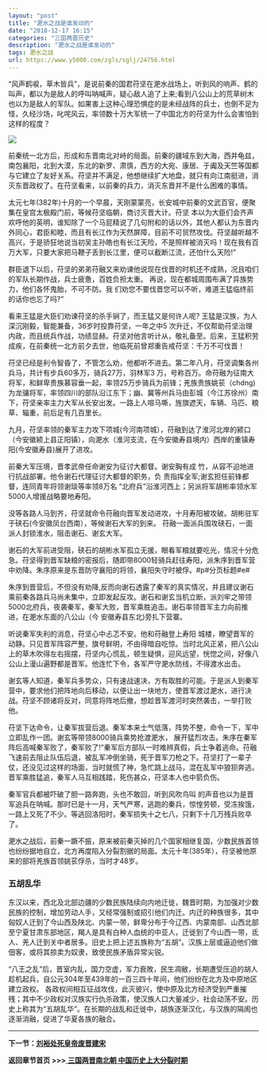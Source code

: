 ```yaml
---
layout: "post"
title: "淝水之战是谁发动的"
date: "2018-12-17 16:15"
categories: "三国两晋历史"
description: "淝水之战是谁发动的"
tags: 淝水之战
url: https://www.y5000.com/zgls/sglj/24756.html
---
```






“风声鹤唳，草木皆兵”，是说前秦的国君苻坚在淝水战场上，听到风的响声、鹤的叫声，都以为是敌人的呼叫呐喊声，疑心敌人追了上来;看到八公山上的荒草树木也以为是敌人的军队。如果害上这种心理恐惧症的是未经战阵的兵士，也倒不足为怪，久经沙场，叱咤风云，率领数十万大军统一了中国北方的苻坚为什么会害怕到这样的程度？

![](https://img.y5000.com/uploads/allimg/170808/8-1FPQ053261b.jpg)

前秦统一北方后，形成和东晋南北对峙的局面。前秦的疆域东到大海，西并龟兹，南包襄阳，北到大漠，东北的新罗、肃慎，西方的大宛、康居、于阗及天竺等国都与它建立了友好关系。苻坚并不满足，他想继续扩大地盘，就只有向江南挺进，消灭东晋政权了。在苻坚看来，以前秦的兵力，消灭东晋并不是什么困难的事情。

太元七年(382年)十月的一个早晨，天刚蒙蒙亮，长安城中前秦的文武百官，便聚集在皇宫太极殿门前，等候苻坚临朝，商讨灭晋大计。苻坚
本以为大臣们会齐声欢呼他的英明，谁知除了一个马屁精说了几句附和的话以外，其他人都认为东晋内外同心，君臣和睦，而且有长江作为天然屏障，目前不可贸然攻伐。苻坚越听越不高兴，于是骄狂地说当初吴主孙皓也有长江天险，不是照样被消灭吗！现在我有百万大军，只要大家把马鞭子丢到长江里，便可以截断江流，还怕什么天险!”

群臣退下以后，苻坚的弟弟苻融又来劝谏他说现在伐晋的时机还不成熟，况且咱们的军队长期作战，兵士疲惫，百姓负担太重。
再说，现在都城周围布满了异族势力，他们各怀鬼胎，不可不防。我 们劝您不要伐晋您可以不听，难道王猛临终前的话你也忘了吗?”

看来王猛是大臣们劝谏苻坚的杀手锏了，而王猛又是何许人呢? 王猛是汉族，为人深沉刚毅，智能兼备，36岁时投靠苻坚，一年之中5
次升迁，不仅帮助苻坚治理内政，而且统兵作战，功绩显赫。苻坚对他言听计从，敬礼备至。后来，王猛积劳成疾，在前秦统一北方前夕去世，他临死前曾郑重告戒苻坚：千万不可伐晋！

苻坚已经是利令智昏了，不管怎么劝，他都听不进去。第二年八月，苻坚调集各州兵马，共计有步兵60多万，骑兵27万，羽林军3
万，号称百万。命苻融为征南大将军，和鲜卑贵族慕容垂一起，率领25万步骑兵为前锋；羌族贵族姚苌（chdng)为龙骧将军，率领四川的部队沿江东下；幽、冀等州兵马由彭城（今江苏徐州）南下，苻坚亲率主力大军从长安出发。一路上人喧马嘶，旌旗遮天，车辆、马匹、粮草、辎重，前后足有几百里长。

九月，苻坚率领的秦军主力攻下项城(今河南项城），苻融到达了淮河北岸的颍口（今安徽颍上县正阳镇），向淝水（淮河支流，在今安徽寿县境内）西岸的重镇寿阳(今安徽寿县)展开了进攻。

前秦大军压境，晋孝武帝任命谢安为征讨大都督。谢安胸有成 竹，从容不迫地进行抗战部署。他令谢石代理征讨大都督的职务，负
责指挥全军;谢玄担任前锋都督，连同青年将领谢琰等率领8万名 “北府兵”沿淮河西上；另派将军胡彬率领水军5000人增援战略要地寿阳。

没等各路人马到齐，苻坚就命令苻融向晋军发动进攻，十月寿阳被攻破。胡彬驻军于硖石(今安徽凤台西南），等候谢石大军的到来。
苻融一面派兵围攻硖石，一面派人封锁淮水，阻击谢石、谢玄大军。

谢石的大军前进受阻，硖石的胡彬水军孤立无援，眼看军粮就要吃光，情况十分危急。苻坚得到晋军缺粮的密报后，随即带8000轻骑兵赶往寿阳，派朱序到晋军营中劝降。朱序原来是东晋防守襄阳的将领，襄阳失守时被俘。#p#分页标题#e#

朱序到晋营后，不但没有劝降,反而向谢石透露了秦军的真实情况，并且建议谢石乘前秦各路兵马尚未集中，立即发起反攻。谢石和谢玄当机立断，派刘牢之带领5000北府兵，夜袭秦军，秦军大败，晋军乘胜追击。谢石率领晋军主力向前推进，在淝水东面的八公山（今
安徽寿县东北)旁扎下营寨。

听说秦军失利的消息，苻坚心中忐忑不安。他和苻融登上寿阳
城楼，瞭望晋军的动静。只见晋军阵容严整，旗号鲜明，不由得暗自吃惊。当时北风正紧，把八公山上的草木吹得左右摇摆，苻坚内心慌乱，顿生疑惧，迎风远望，恍惚之间，好像八公山上漫山遍野都是晋军。他连忙下令，各军严守淝水防线，不得渡水出击。

谢玄等人知道，秦军兵多势众，只有速战速决，方有取胜的可能。于是派人到秦军营中，要求他们把阵地向后移动，以便让出一块地方，使晋军渡过淝水，进行决战。苻坚不顾诸将反对，同意将阵地后撤，想趁晋军渡河时突然袭击，一举打败他。

苻坚下达命令，让秦军拔营后退。秦军本来士气低落，阵势不整，命令一下，军中立即乱作一团。谢玄等带领8000骑兵乘势抢渡淝水，
展开猛烈攻击。朱序在秦军阵后高喊秦军败了，秦军败了!”秦军后方部队一时难辨真假，兵士争着逃命。苻融飞速前去阻止队伍后退，被乱军冲倒坐骑，死于晋军刀枪之下。苻坚打了一辈子仗，还没见过这样的场面，当时就慌了神，急忙跳上战马，混在乱军中狼狈奔逃。晋军乘胜猛追，秦军人马互相践踏，死伤甚众，苻坚本人也中箭负伤。

秦军官兵都被吓破了胆一路奔跑，头也不敢回，听到风吹鸟叫
的声音也以为是晋军追兵在呐喊。那时已是十一月，天气严寒，逃跑的秦兵，惊惶劳顿，受冻挨饿，一路上又死了不少。等逃回洛阳时，秦军损失十之七八，只剩下十几万残兵败卒了。

淝水之战后，前秦一蹶不振，原来被前秦灭掉的几个国家相继复国，少数民族首领也纷纷据地自立，北方再度陷入分裂割据的局面。太元十年(385年），苻坚被他原来的部将羌族首领姚苌俘杀，当时才48岁。

###  五胡乱华

东汉以来，西北及北部边疆的少数民族陆续向内地迁徙，魏晋时期，为加强对少数民族的控制，增加劳动人手，又经常强制或招引他们内迁。内迁的种族很多，其中匈奴人迁到了今山西及陕北、内蒙一带，鲜卑分布于今辽西、内蒙南部、山西北部至宁夏甘肃东部地区，羯人是具有白种人血统的中亚人，迁徙到了今山西一带，氐人、羌人迁到关中者居多。旧史上把上述五族称为“五胡”。汉族上层或逼迫他们做佃客，或将其掠卖为奴隶，致使民族矛盾异常尖锐。

“八王之乱”后，晋室内乱，国力空虚，军力衰敗，民生凋敝，长期遭受压迫的胡人趁机起兵，自公元304年至439年的一百三四十年间，他们纷纷在北方及中原地区建立政权。
各政权间相互征战攻伐，此灭彼兴，使中原及北方经济受到严重摧残；其中不少政权对汉族实行仇杀政策，使汉族人口大量减少，社会动荡不安。历史上称其为“五胡乱华”。在长期的战乱和迁徙中，胡族逐渐汉化，与汉族的隔阂也逐渐消融，促进了华夏各族的融合。

* * *

**下一节：[刘裕处死皇帝废晋建宋](https://www.y5000.com/zgls/sglj/24758.html)**

**返回章节首页 >>>**[ **三国两晋南北朝
中国历史上大分裂时期**](https://www.y5000.com/zgls/sglj/24925.html)
